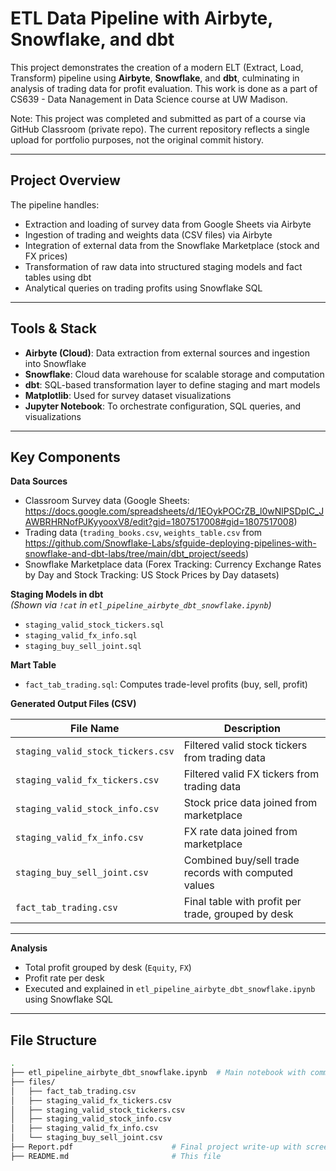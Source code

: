 # ETL Data Pipeline with Airbyte, Snowflake, and dbt

This project demonstrates the creation of a modern ELT (Extract, Load, Transform) pipeline using **Airbyte**, **Snowflake**, and **dbt**, culminating in analysis of trading data for profit evaluation. This work is done as a part of CS639 - Data Nanagement in Data Science course at UW Madison. 

Note: This project was completed and submitted as part of a course via GitHub Classroom (private repo). The current repository reflects a single upload for portfolio purposes, not the original commit history.

---

## Project Overview

The pipeline handles:

- Extraction and loading of survey data from Google Sheets via Airbyte 
- Ingestion of trading and weights data (CSV files) via Airbyte
- Integration of external data from the Snowflake Marketplace (stock and FX prices)
- Transformation of raw data into structured staging models and fact tables using dbt
- Analytical queries on trading profits using Snowflake SQL
---

##  Tools & Stack

- **Airbyte (Cloud)**: Data extraction from external sources and ingestion into Snowflake
- **Snowflake**: Cloud data warehouse for scalable storage and computation
- **dbt**: SQL-based transformation layer to define staging and mart models
- **Matplotlib**: Used for survey dataset visualizations
- **Jupyter Notebook**: To orchestrate configuration, SQL queries, and visualizations

---

## Key Components

**Data Sources**
- Classroom Survey data (Google Sheets: https://docs.google.com/spreadsheets/d/1EOykPOCrZB_l0wNlPSDpIC_JAWBRHRNofPJKyyooxV8/edit?gid=1807517008#gid=1807517008)
- Trading data (`trading_books.csv`, `weights_table.csv` from https://github.com/Snowflake-Labs/sfguide-deploying-pipelines-with-snowflake-and-dbt-labs/tree/main/dbt_project/seeds)
- Snowflake Marketplace data (Forex Tracking: Currency Exchange Rates by Day and Stock Tracking: US Stock Prices by Day datasets)

**Staging Models in dbt**  
*(Shown via `!cat` in `etl_pipeline_airbyte_dbt_snowflake.ipynb`)*
- `staging_valid_stock_tickers.sql`
- `staging_valid_fx_info.sql`
- `staging_buy_sell_joint.sql`

**Mart Table**
- `fact_tab_trading.sql`: Computes trade-level profits (buy, sell, profit)

**Generated Output Files (CSV)**

| File Name                         | Description |
|----------------------------------|-------------|
| `staging_valid_stock_tickers.csv` | Filtered valid stock tickers from trading data |
| `staging_valid_fx_tickers.csv`    | Filtered valid FX tickers from trading data |
| `staging_valid_stock_info.csv`    | Stock price data joined from marketplace |
| `staging_valid_fx_info.csv`       | FX rate data joined from marketplace |
| `staging_buy_sell_joint.csv`      | Combined buy/sell trade records with computed values |
| `fact_tab_trading.csv`            | Final table with profit per trade, grouped by desk |

---

**Analysis**
- Total profit grouped by desk (`Equity`, `FX`)
- Profit rate per desk
- Executed and explained in `etl_pipeline_airbyte_dbt_snowflake.ipynb` using Snowflake SQL

---

## File Structure

```bash
.
├── etl_pipeline_airbyte_dbt_snowflake.ipynb  # Main notebook with commands, SQL, and analysis
├── files/
│   ├── fact_tab_trading.csv
│   ├── staging_valid_fx_tickers.csv
│   ├── staging_valid_stock_tickers.csv
│   ├── staging_valid_stock_info.csv
│   ├── staging_valid_fx_info.csv
│   └── staging_buy_sell_joint.csv
├── Report.pdf                      # Final project write-up with screenshots and details
├── README.md                       # This file

